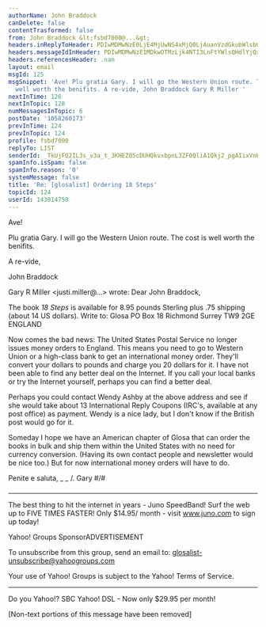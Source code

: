 ```yaml
---
authorName: John Braddock
canDelete: false
contentTrasformed: false
from: John Braddock &lt;fsbd7000@...&gt;
headers.inReplyToHeader: PDIwMDMwNzE0LjE4MjUwNS4xMjQ0LjAuanVzdGkubWlsbGVyQGp1bm8uY29tPg==
headers.messageIdInHeader: PDIwMDMwNzE1MDkwOTMzLjk4NTI3LnFtYWlsQHdlYjQxNjA5Lm1haWwueWFob28uY29tPg==
headers.referencesHeader: .nan
layout: email
msgId: 125
msgSnippet: 'Ave! Plu gratia Gary. I will go the Western Union route. The cost is
  well worth the benifits. A re-vide, John Braddock Gary R Miller '
nextInTime: 126
nextInTopic: 128
numMessagesInTopic: 6
postDate: '1058260173'
prevInTime: 124
prevInTopic: 124
profile: fsbd7000
replyTo: LIST
senderId: _TkUjFQ2IL3s_v3a_t_3KHEZ05cDUHQkvxbpnL3ZF0QliA1Qkj2_pgAIixVnKpQseNWYJgH39kBnKvCDW6eNb6oCK-Wp7--zfg
spamInfo.isSpam: false
spamInfo.reason: '0'
systemMessage: false
title: 'Re: [glosalist] Ordering 18 Steps'
topicId: 124
userId: 143014750
---
```


Ave!
 
Plu gratia Gary. I will go the Western Union route. The cost is well worth the benifits.
 
A re-vide,
 
John Braddock

Gary R Miller <justi.miller@...> wrote: 
Dear John Braddock,

The book _18 Steps_ is available for 8.95 pounds Sterling plus .75
shipping (about 14 US dollars).  Write to:
        Glosa
        PO Box 18
        Richmond
        Surrey TW9 2GE
        ENGLAND

Now comes the bad news:  The United States Postal Service no longer
issues money orders to England.  This means you need to go to Western
Union or a high-class bank to get an international money order.  They'll
convert your dollars to pounds and charge you 20 dollars for it.  I have
not been able to find any better deal on the Internet.  If you call your
local banks or try the Internet yourself, perhaps you can find a better
deal.

Perhaps you could contact Wendy Ashby at the above address and see if she
would take about 13 International Reply Coupons (IRC's, available at any
post office) as payment.  Wendy is a nice lady, but I don't know if the
British post would go for it.

Someday I hope we have an American chapter of Glosa that can order the
books in bulk and ship them within the United States with no need for
currency conversion.  (Having its own contact people and newsletter would
be nice too.)  But for now international money orders will have to do.

Penite e saluta,
_  _
  /.   Gary
#/\#
###

________________________________________________________________
The best thing to hit the internet in years - Juno SpeedBand!
Surf the web up to FIVE TIMES FASTER!
Only $14.95/ month - visit www.juno.com to sign up today!

Yahoo! Groups SponsorADVERTISEMENT

To unsubscribe from this group, send an email to:
glosalist-unsubscribe@yahoogroups.com



Your use of Yahoo! Groups is subject to the Yahoo! Terms of Service. 




---------------------------------
Do you Yahoo!?
SBC Yahoo! DSL - Now only $29.95 per month!

[Non-text portions of this message have been removed]


